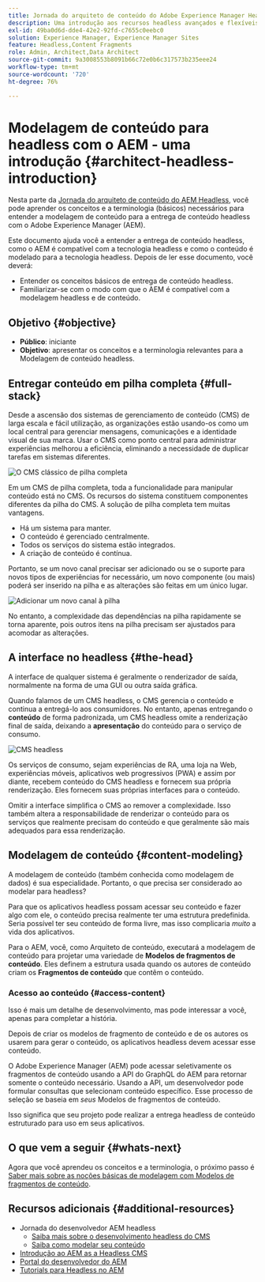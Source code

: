 ```yaml
---
title: Jornada do arquiteto de conteúdo do Adobe Experience Manager Headless
description: Uma introdução aos recursos headless avançados e flexíveis do Adobe Experience Manager e como modelar conteúdo para seu projeto.
exl-id: 49ba0d6d-dde4-42e2-92fd-c7655c0eebc0
solution: Experience Manager, Experience Manager Sites
feature: Headless,Content Fragments
role: Admin, Architect,Data Architect
source-git-commit: 9a3008553b8091b66c72e0b6c317573b235eee24
workflow-type: tm+mt
source-wordcount: '720'
ht-degree: 76%

---
```


# Modelagem de conteúdo para headless com o AEM - uma introdução {#architect-headless-introduction}

Nesta parte da [Jornada do arquiteto de conteúdo do AEM Headless](overview.md), você pode aprender os conceitos e a terminologia (básicos) necessários para entender a modelagem de conteúdo para a entrega de conteúdo headless com o Adobe Experience Manager (AEM).

Este documento ajuda você a entender a entrega de conteúdo headless, como o AEM é compatível com a tecnologia headless e como o conteúdo é modelado para a tecnologia headless. Depois de ler esse documento, você deverá:

* Entender os conceitos básicos de entrega de conteúdo headless.
* Familiarizar-se com o modo com que o AEM é compatível com a modelagem headless e de conteúdo.

## Objetivo {#objective}

* **Público**: iniciante
* **Objetivo**: apresentar os conceitos e a terminologia relevantes para a Modelagem de conteúdo headless.

## Entregar conteúdo em pilha completa {#full-stack}

Desde a ascensão dos sistemas de gerenciamento de conteúdo (CMS) de larga escala e fácil utilização, as organizações estão usando-os como um local central para gerenciar mensagens, comunicações e a identidade visual de sua marca. Usar o CMS como ponto central para administrar experiências melhorou a eficiência, eliminando a necessidade de duplicar tarefas em sistemas diferentes.

![O CMS clássico de pilha completa](/help/journey-headless/developer/assets/full-stack.png)

Em um CMS de pilha completa, toda a funcionalidade para manipular conteúdo está no CMS. Os recursos do sistema constituem componentes diferentes da pilha do CMS. A solução de pilha completa tem muitas vantagens.

* Há um sistema para manter.
* O conteúdo é gerenciado centralmente.
* Todos os serviços do sistema estão integrados.
* A criação de conteúdo é contínua.

Portanto, se um novo canal precisar ser adicionado ou se o suporte para novos tipos de experiências for necessário, um novo componente (ou mais) poderá ser inserido na pilha e as alterações são feitas em um único lugar.

![Adicionar um novo canal à pilha](/help/journey-headless/developer/assets/adding-channel.png)

No entanto, a complexidade das dependências na pilha rapidamente se torna aparente, pois outros itens na pilha precisam ser ajustados para acomodar as alterações.

## A interface no headless {#the-head}

A interface de qualquer sistema é geralmente o renderizador de saída, normalmente na forma de uma GUI ou outra saída gráfica.

Quando falamos de um CMS headless, o CMS gerencia o conteúdo e continua a entregá-lo aos consumidores. No entanto, apenas entregando o **conteúdo** de forma padronizada, um CMS headless omite a renderização final de saída, deixando a **apresentação** do conteúdo para o serviço de consumo.

![CMS headless](/help/journey-headless/developer/assets/headless-cms.png)

Os serviços de consumo, sejam experiências de RA, uma loja na Web, experiências móveis, aplicativos web progressivos (PWA) e assim por diante, recebem conteúdo do CMS headless e fornecem sua própria renderização. Eles fornecem suas próprias interfaces para o conteúdo.

Omitir a interface simplifica o CMS ao remover a complexidade. Isso também altera a responsabilidade de renderizar o conteúdo para os serviços que realmente precisam do conteúdo e que geralmente são mais adequados para essa renderização.

## Modelagem de conteúdo {#content-modeling}

A modelagem de conteúdo (também conhecida como modelagem de dados) é sua especialidade. Portanto, o que precisa ser considerado ao modelar para headless?

Para que os aplicativos headless possam acessar seu conteúdo e fazer algo com ele, o conteúdo precisa realmente ter uma estrutura predefinida. Seria possível ter seu conteúdo de forma livre, mas isso complicaria *muito* a vida dos aplicativos.

Para o AEM, você, como Arquiteto de conteúdo, executará a modelagem de conteúdo para projetar uma variedade de **Modelos de fragmentos de conteúdo**. Eles definem a estrutura usada quando os autores de conteúdo criam os **Fragmentos de conteúdo** que contêm o conteúdo.

### Acesso ao conteúdo {#access-content}

Isso é mais um detalhe de desenvolvimento, mas pode interessar a você, apenas para completar a história.

Depois de criar os modelos de fragmento de conteúdo e de os autores os usarem para gerar o conteúdo, os aplicativos headless devem acessar esse conteúdo.

O Adobe Experience Manager (AEM) pode acessar seletivamente os fragmentos de conteúdo usando a API do GraphQL do AEM para retornar somente o conteúdo necessário. Usando a API, um desenvolvedor pode formular consultas que selecionam conteúdo específico. Esse processo de seleção se baseia em *seus* Modelos de fragmentos de conteúdo.

Isso significa que seu projeto pode realizar a entrega headless de conteúdo estruturado para uso em seus aplicativos.

## O que vem a seguir {#whats-next}

Agora que você aprendeu os conceitos e a terminologia, o próximo passo é [Saber mais sobre as noções básicas de modelagem com Modelos de fragmentos de conteúdo](basics.md).

## Recursos adicionais {#additional-resources}

* Jornada do desenvolvedor AEM headless
   * [Saiba mais sobre o desenvolvimento headless do CMS](/help/journey-headless/developer/learn-about.md)
   * [Saiba como modelar seu conteúdo](/help/journey-headless/developer/model-your-content.md)
* [Introdução ao AEM as a Headless CMS](/help/sites-developing/headless/introduction.md)
* [Portal do desenvolvedor do AEM](https://experienceleague.adobe.com/landing/experience-manager/headless/developer.html?lang=pt-BR)
* [Tutorials para Headless no AEM](https://experienceleague.adobe.com/docs/experience-manager-learn/getting-started-with-aem-headless/overview.html?lang=pt-BR)
